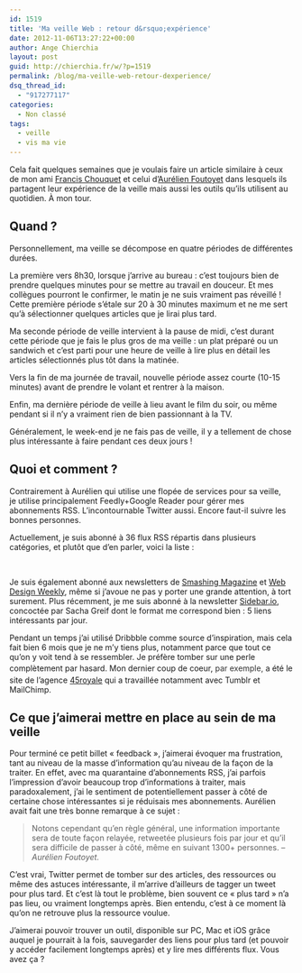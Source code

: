 ```yaml
---
id: 1519
title: 'Ma veille Web : retour d&rsquo;expérience'
date: 2012-11-06T13:27:22+00:00
author: Ange Chierchia
layout: post
guid: http://chierchia.fr/w/?p=1519
permalink: /blog/ma-veille-web-retour-dexperience/
dsq_thread_id:
  - "917277117"
categories:
  - Non classé
tags:
  - veille
  - vis ma vie
---
```

Cela fait quelques semaines que je voulais faire un article similaire à ceux de mon ami [Francis Chouquet](http://www.fran6art.com/la-vie-20/ma-veille-en-details-historique-et-outils-utilises/ "Retour d'expérience de Francis") et celui d&rsquo;[Aurélien Foutoyet](http://all-for-design.com/web-design/les-outils-de-ma-veille/ "La veille selon Aurélien Foutoyet") dans lesquels ils partagent leur expérience de la veille mais aussi les outils qu&rsquo;ils utilisent au quotidien. À mon tour.<!--more-->

## Quand ?

Personnellement, ma veille se décompose en quatre périodes de différentes durées.

La première vers 8h30, lorsque j&rsquo;arrive au bureau : c&rsquo;est toujours bien de prendre quelques minutes pour se mettre au travail en douceur. Et mes collègues pourront le confirmer, le matin je ne suis vraiment pas réveillé ! Cette première période s&rsquo;étale sur 20 à 30 minutes maximum et ne me sert qu&rsquo;à sélectionner quelques articles que je lirai plus tard.

Ma seconde période de veille intervient à la pause de midi, c&rsquo;est durant cette période que je fais le plus gros de ma veille : un plat préparé ou un sandwich et c&rsquo;est parti pour une heure de veille à lire plus en détail les articles sélectionnés plus tôt dans la matinée.

Vers la fin de ma journée de travail, nouvelle période assez courte (10-15 minutes) avant de prendre le volant et rentrer à la maison.

Enfin, ma dernière période de veille à lieu avant le film du soir, ou même pendant si il n&rsquo;y a vraiment rien de bien passionnant à la TV.

Généralement, le week-end je ne fais pas de veille, il y a tellement de chose plus intéressante à faire pendant ces deux jours !

## Quoi et comment ?

Contrairement à Aurélien qui utilise une flopée de services pour sa veille, je utilise principalement Feedly+Google Reader pour gérer mes abonnements RSS. L&rsquo;incontournable Twitter aussi. Encore faut-il suivre les bonnes personnes.

Actuellement, je suis abonné à 36 flux RSS répartis dans plusieurs catégories, et plutôt que d&rsquo;en parler, voici la liste :

[<img class="alignnone size-full wp-image-1532" title="Mes abonnements RSS" src="/contents/uploads/2012/10/Capture-d’écran-2012-10-30-à-20.45.51.png?fit=660%2C382" alt="" srcset="/contents/uploads/2012/10/Capture-d’écran-2012-10-30-à-20.45.51.png?w=969 969w, /contents/uploads/2012/10/Capture-d’écran-2012-10-30-à-20.45.51.png?resize=300%2C173 300w, /contents/uploads/2012/10/Capture-d’écran-2012-10-30-à-20.45.51.png?resize=500%2C289 500w" sizes="(max-width: 660px) 100vw, 660px" data-recalc-dims="1" />](/contents/uploads/2012/10/Capture-d’écran-2012-10-30-à-20.45.51.png)

Je suis également abonné aux newsletters de [Smashing Magazine](http://www.smashingmagazine.com/the-smashing-newsletter/) et [Web Design Weekly](http://web-design-weekly.com), même si j&rsquo;avoue ne pas y porter une grande attention, à tort surement. Plus récemment, je me suis abonné à la newsletter [Sidebar.io](http://sidebar.io "Sidebar.io"), concoctée par Sacha Greif dont le format me correspond bien : 5 liens intéressants par jour.

Pendant un temps j&rsquo;ai utilisé Dribbble comme source d&rsquo;inspiration, mais cela fait bien 6 mois que je ne m&rsquo;y tiens plus, notamment parce que tout ce qu&rsquo;on y voit tend à se ressembler. Je préfère tomber sur une perle complètement par hasard. Mon dernier coup de coeur,<span style="color: #333333; font-style: normal; line-height: 24px;"> </span><span style="color: #333333; font-style: normal; line-height: 24px;">par exemple,</span> a été le site de l&rsquo;agence [45royale](http://45royale.com) qui a travaillée notamment avec Tumblr et MailChimp.

## Ce que j&rsquo;aimerai mettre en place au sein de ma veille

Pour terminé ce petit billet &laquo;&nbsp;feedback&nbsp;&raquo;, j&rsquo;aimerai évoquer ma frustration, tant au niveau de la masse d&rsquo;information qu&rsquo;au niveau de la façon de la traiter. En effet, avec ma quarantaine d&rsquo;abonnements RSS, j&rsquo;ai parfois l&rsquo;impression d&rsquo;avoir beaucoup trop d&rsquo;informations à traiter, mais paradoxalement, j&rsquo;ai le sentiment de potentiellement passer à côté de certaine chose intéressantes si je réduisais mes abonnements. Aurélien avait fait une très bonne remarque à ce sujet :

> Notons cependant qu’en règle général, une information importante sera de toute façon relayée, retweetée plusieurs fois par jour et qu’il sera difficile de passer à côté, même en suivant 1300+ personnes. <cite>– Aurélien Foutoyet.</cite>

C&rsquo;est vrai, Twitter permet de tomber sur des articles, des ressources ou même des astuces intéressante, il m&rsquo;arrive d&rsquo;ailleurs de tagger un tweet pour plus tard. Et c&rsquo;est là tout le problème, bien souvent ce &laquo;&nbsp;plus tard&nbsp;&raquo; n&rsquo;a pas lieu, ou vraiment longtemps après. Bien entendu, c&rsquo;est à ce moment là qu&rsquo;on ne retrouve plus la ressource voulue.

J&rsquo;aimerai pouvoir trouver un outil, disponible sur PC, Mac et iOS grâce auquel je pourrait à la fois, sauvegarder des liens pour plus tard (et pouvoir y accéder facilement longtemps après) et y lire mes différents flux. Vous avez ça ?

&nbsp;